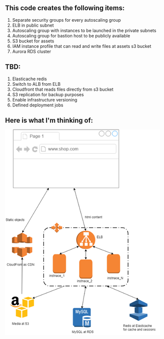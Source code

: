 <h2>This code creates the following items:</h2>
<ol>
<li>Separate security groups for every autoscaling group</li>
<li>ELB in public subnet</li>
<li>Autoscaling group with instances to be launched in the private subnets</li>
<li>Autoscaling group for bastion host to be publicly available</li>
<li>S3 bucket for assets</li>
<li>IAM instance profile that can read and write files at assets s3 bucket</li>
<li>Aurora RDS cluster</li>
</ol>
<h2>TBD:</h2>
<ol>
<li>Elasticache redis</li>
<li> Switch to ALB from ELB</li>
<li>Cloudfront that reads files directly from s3 bucket</li>
<li>S3 replication for backup purposes</li>
<li>Enable infrastructure versioning</li>
<li>Defined deployment jobs</li>
</ol>
<h2>Here is what I'm thinking of:</h2>
<img src="mageto_aws_infrastructure.png"></img>
